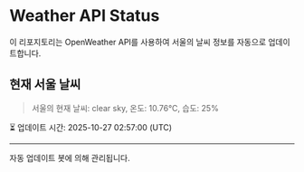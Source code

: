 
# Weather API Status

이 리포지토리는 OpenWeather API를 사용하여 서울의 날씨 정보를 자동으로 업데이트합니다.

## 현재 서울 날씨
> 서울의 현재 날씨: clear sky, 온도: 10.76°C, 습도: 25%

⏳ 업데이트 시간: 2025-10-27 02:57:00 (UTC)

---
자동 업데이트 봇에 의해 관리됩니다.

